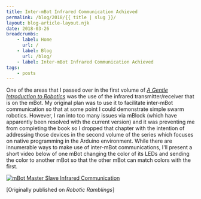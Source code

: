```yaml
---
title: Inter-mBot Infrared Communication Achieved
permalink: /blog/2018/{{ title | slug }}/
layout: blog-article-layout.njk
date: 2018-03-26
breadcrumbs:
    - label: Home
      url: /
    - label: Blog
      url: /blog/
    - label: Inter-mBot Infrared Communication Achieved
tags:
    - posts
---
```


<!-- Excerpt Start -->
One of the areas that I passed over in the first volume of [_A Gentle Introduction to Robotics_](https://leanpub.com/agitr_v1) was the use of the infrared transmitter/receiver that is on the mBot. My original plan was to use it to facilitate inter-mBot communication so that at some point I could demonstrate simple swarm robotics. However, I ran into too many issues via mBlock (which have apparently been resolved with the current version) and it was preventing me from completing the book so I dropped that chapter with the intention of addressing those devices in the second volume of the series which focuses on native programming in the Arduino environment. While there are innumerable ways to make use of inter-mBot communications, I'll present a short video below of one mBot changing the color of its LEDs and sending the color to another mBot so that the other mBot can match colors with the first.
<!-- Excerpt End -->

<div class="image-container">

[![mBot Master Slave Infrared Communication](http://img.youtube.com/vi/CV5pVIOaI0U/0.jpg)](http://www.youtube.com/watch?v=CV5pVIOaI0U "mBot Master Slave Infrared Communication")

</div>

<div class="center-text">

[Originally published on _Robotic Ramblings_]

</div>